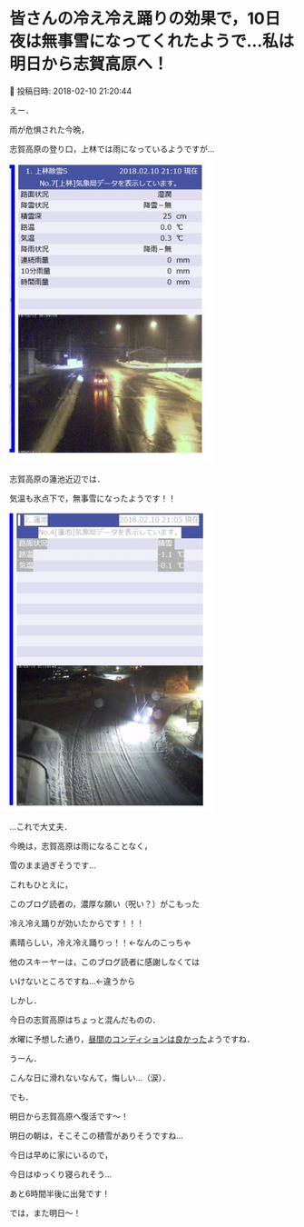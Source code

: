 # 皆さんの冷え冷え踊りの効果で，10日夜は無事雪になってくれたようで…私は明日から志賀高原へ！

📅 投稿日時: 2018-02-10 21:20:44

えー．


雨が危惧された今晩，


志賀高原の登り口，上林では雨になっているようですが…




![79b42c168a75189a49b20346c4ca99f5.jpg](images/79b42c168a75189a49b20346c4ca99f5.jpg)




志賀高原の蓮池近辺では．


気温も氷点下で，無事雪になったようです！！




![5b210ca7d39875423f500058a1ca6c2b.jpg](images/5b210ca7d39875423f500058a1ca6c2b.jpg)







…これで大丈夫．


今晩は，志賀高原は雨になることなく，


雪のまま過ぎそうです…


これもひとえに，


このブログ読者の，濃厚な願い（呪い？）がこもった


冷え冷え踊りが効いたからです！！！


素晴らしい，冷え冷え踊りっ！！←なんのこっちゃ


他のスキーヤーは，このブログ読者に感謝しなくては


いけないところですね…←違うから





しかし．


今日の志賀高原はちょっと混んだものの．


水曜に予想した通り，[昼間のコンディションは良かった](http://red.ap.teacup.com/gokurakuskier/865.html)ようですね．


うーん．


こんな日に滑れないなんて，悔しい…（涙）．





でも．


明日から志賀高原へ復活です～！


明日の朝は，そこそこの積雪がありそうですね…





今日は早めに家にいるので，


今日はゆっくり寝られそう…


あと6時間半後に出発です！





では，また明日～！
